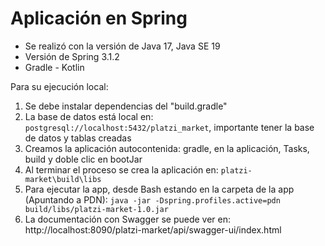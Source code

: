 # Aplicación en Spring
- Se realizó con la versión de Java 17, Java SE 19
- Versión de Spring 3.1.2
- Gradle - Kotlin

Para su ejecución local:
1. Se debe instalar dependencias del "build.gradle"
2. La base de datos está local en: `postgresql://localhost:5432/platzi_market`, importante tener la base de datos y tablas creadas
3. Creamos la aplicación autocontenida: gradle, en la aplicación, Tasks, build y doble clic en bootJar
4. Al terminar el proceso se crea la aplicación en: `platzi-market\build\libs`
5. Para ejecutar la app, desde Bash estando en la carpeta de la app (Apuntando a PDN): `java -jar -Dspring.profiles.active=pdn build/libs/platzi-market-1.0.jar`
6. La documentación con Swagger se puede ver en: http://localhost:8090/platzi-market/api/swagger-ui/index.html
